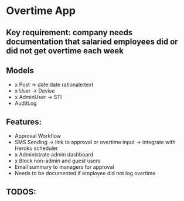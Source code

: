 # Overtime App

## Key requirement: company needs documentation that salaried employees did or did not get overtime each week

## Models
- x Post -> date:date rationale:text
- x User -> Devise
- x AdminUser -> STI
- AuditLog

## Features:
- Approval Workflow
- SMS Sending -> link to approval or overtime input -> integrate with Heroku scheduler
- x Administrate admin dashboard
- x Block non-admin and guest users
- Email summary to managers for approval
- Needs to be documented if employee did not log overtime

## TODOS: